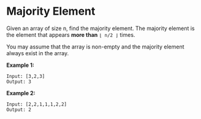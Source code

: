 # Majority Element

Given an array of size n, find the majority element. The majority element is the element that appears __more than__ `⌊ n/2 ⌋` times.

You may assume that the array is non-empty and the majority element always exist in the array.

__Example 1:__

```
Input: [3,2,3]
Output: 3
```

__Example 2:__

```
Input: [2,2,1,1,1,2,2]
Output: 2
```